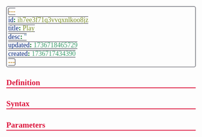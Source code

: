 ```yaml
---
id: ih7ee3f71q3vvqxnlkoo8jz
title: Play
desc: ''
updated: 1736718465729
created: 1736717434390
---
```


<style>
    * { font-size: 18px; }
    h1 {
        color: red;
        font-weight: bold;
        border-bottom: 2px solid red; 
        font-family: 'Algerian';
        text-align: center;
        font-size: 2em;
    }
    h2 { 
        color: crimson; 
        font-weight: bold;
        font-family: 'Algerian'; 
        border-bottom: 2px solid crimson;
        font-size: 1.5em;
    }
    h3 { 
        color: rgb(255, 0, 127);
        font-weight: bold;
        text-decoration: underline;
        font-size: 1.2em;
        font-size: 1.2em;
    }
    h4 { 
        color: rgb(0, 255, 255);
        font-weight: bold;
        text-decoration: underline;
        font-size: 1em; 
    }
    h5 { 
        color: darkblue;
        font-weight: bold;
        font-style: italic;
        font-size: 0.9em;
    }
    code {
        font-family: 'Cascadia Code';
        border: 1px solid #282A36; 
        border-radius: 4px; 
        padding: 1px 4px; 
    }
    pre {
        font-family: 'Cascadia Code';
        border: 1px solid #282A36; 
        border-radius: 4px; 
        padding: 1px 4px; 
    }
    p { 
        font-style: 'Cascadia Code';
        color: white;
    }
    li { 
        margin-bottom: 10px;
        font-style: italic;
        font-weight: bold;
        color: orange;
    }
    ul { 
        margin-bottom: 10px;
        font-style: italic;
        font-weight: bold;
        color: orange;
    }
    b {
        font-weight: bold;
        color: rgb(255, 0, 0); 
    }
    u {
        text-decoration: underline;
        font-weight: bold;
        font-style: italic; 
    }
    a {
        color: #98c379;
        text-decoration: none;
    }
        a:hover {
        text-decoration: underline;
    }
    i {
        font-style: italic;
        color: yellow;
    }
</style>

## Definition

## Syntax

## Parameters
